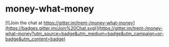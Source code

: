 # money-what-money

[![Join the chat at https://gitter.im/trent-/money-what-money](https://badges.gitter.im/Join%20Chat.svg)](https://gitter.im/trent-/money-what-money?utm_source=badge&utm_medium=badge&utm_campaign=pr-badge&utm_content=badge)
